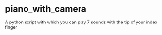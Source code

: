 # piano_with_camera
A python script with which you can play 7 sounds with the tip of your index finger

